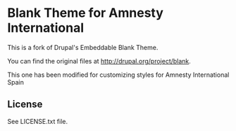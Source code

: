 Blank Theme for Amnesty International
====================================

This is a fork of Drupal's Embeddable Blank Theme.

You can find the original files at http://drupal.org/project/blank.

This one has been modified for customizing styles for Amnesty International Spain

License
-------

See LICENSE.txt file.
